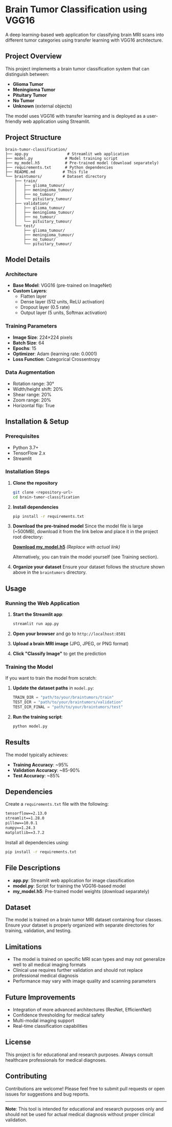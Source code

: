 # Brain Tumor Classification using VGG16

A deep learning-based web application for classifying brain MRI scans into different tumor categories using transfer learning with VGG16 architecture.

## Project Overview

This project implements a brain tumor classification system that can distinguish between:
- **Glioma Tumor**
- **Meningioma Tumor** 
- **Pituitary Tumor**
- **No Tumor**
- **Unknown** (external objects)

The model uses VGG16 with transfer learning and is deployed as a user-friendly web application using Streamlit.

## Project Structure

```
brain-tumor-classification/
├── app.py                 # Streamlit web application
├── model.py              # Model training script
├── my_model.h5           # Pre-trained model (download separately)
├── requirements.txt      # Python dependencies
├── README.md            # This file
└── braintumors/         # Dataset directory
    ├── train/
    │   ├── glioma_tumour/
    │   ├── meningioma_tumour/
    │   ├── no_tumour/
    │   └── pituitary_tumour/
    ├── validation/
    │   ├── glioma_tumour/
    │   ├── meningioma_tumour/
    │   ├── no_tumour/
    │   └── pituitary_tumour/
    └── test/
        ├── glioma_tumour/
        ├── meningioma_tumour/
        ├── no_tumour/
        └── pituitary_tumour/
```

## Model Details

### Architecture
- **Base Model**: VGG16 (pre-trained on ImageNet)
- **Custom Layers**:
  - Flatten layer
  - Dense layer (512 units, ReLU activation)
  - Dropout layer (0.5 rate)
  - Output layer (5 units, Softmax activation)

### Training Parameters
- **Image Size**: 224×224 pixels
- **Batch Size**: 64
- **Epochs**: 15
- **Optimizer**: Adam (learning rate: 0.0001)
- **Loss Function**: Categorical Crossentropy

### Data Augmentation
- Rotation range: 30°
- Width/height shift: 20%
- Shear range: 20%
- Zoom range: 20%
- Horizontal flip: True

## Installation & Setup

### Prerequisites
- Python 3.7+
- TensorFlow 2.x
- Streamlit

### Installation Steps

1. **Clone the repository**
   ```bash
   git clone <repository-url>
   cd brain-tumor-classification
   ```

2. **Install dependencies**
   ```bash
   pip install -r requirements.txt
   ```

3. **Download the pre-trained model**
   Since the model file is large (~500MB), download it from the link below and place it in the project root directory:

   [**Download my_model.h5**](https://drive.google.com/your-model-link-here) *(Replace with actual link)*

   Alternatively, you can train the model yourself (see Training section).

4. **Organize your dataset**
   Ensure your dataset follows the structure shown above in the `braintumors` directory.

## Usage

### Running the Web Application

1. **Start the Streamlit app**:
   ```bash
   streamlit run app.py
   ```

2. **Open your browser** and go to `http://localhost:8501`

3. **Upload a brain MRI image** (JPG, JPEG, or PNG format)

4. **Click "Classify Image"** to get the prediction

### Training the Model

If you want to train the model from scratch:

1. **Update the dataset paths** in `model.py`:
   ```python
   TRAIN_DIR = "path/to/your/braintumors/train"
   TEST_DIR = "path/to/your/braintumors/validation"
   TEST_DIR_FINAL = "path/to/your/braintumors/test"
   ```

2. **Run the training script**:
   ```bash
   python model.py
   ```

## Results

The model typically achieves:
- **Training Accuracy**: ~95%
- **Validation Accuracy**: ~85-90%
- **Test Accuracy**: ~85%

## Dependencies

Create a `requirements.txt` file with the following:

```txt
tensorflow==2.13.0
streamlit==1.28.0
pillow==10.0.1
numpy==1.24.3
matplotlib==3.7.2
```

Install all dependencies using:
```bash
pip install -r requirements.txt
```

## File Descriptions

- **app.py**: Streamlit web application for image classification
- **model.py**: Script for training the VGG16-based model
- **my_model.h5**: Pre-trained model weights (download separately)

## Dataset

The model is trained on a brain tumor MRI dataset containing four classes. Ensure your dataset is properly organized with separate directories for training, validation, and testing.

## Limitations

- The model is trained on specific MRI scan types and may not generalize well to all medical imaging formats
- Clinical use requires further validation and should not replace professional medical diagnosis
- Performance may vary with image quality and scanning parameters

## Future Improvements

- Integration of more advanced architectures (ResNet, EfficientNet)
- Confidence thresholding for medical safety
- Multi-modal imaging support
- Real-time classification capabilities

## License

This project is for educational and research purposes. Always consult healthcare professionals for medical diagnoses.

## Contributing

Contributions are welcome! Please feel free to submit pull requests or open issues for suggestions and bug reports.

---

**Note**: This tool is intended for educational and research purposes only and should not be used for actual medical diagnosis without proper clinical validation.

